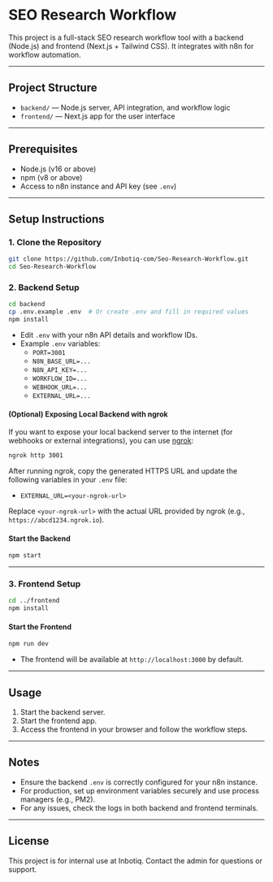 # SEO Research Workflow

This project is a full-stack SEO research workflow tool with a backend (Node.js) and frontend (Next.js + Tailwind CSS). It integrates with n8n for workflow automation.

---

## Project Structure

- `backend/` — Node.js server, API integration, and workflow logic
- `frontend/` — Next.js app for the user interface

---

## Prerequisites

- Node.js (v16 or above)
- npm (v8 or above)
- Access to n8n instance and API key (see `.env`)

---

## Setup Instructions

### 1. Clone the Repository

```sh
git clone https://github.com/Inbotiq-com/Seo-Research-Workflow.git
cd Seo-Research-Workflow
```


### 2. Backend Setup

```sh
cd backend
cp .env.example .env  # Or create .env and fill in required values
npm install
```

- Edit `.env` with your n8n API details and workflow IDs.
- Example `.env` variables:
  - `PORT=3001`
  - `N8N_BASE_URL=...`
  - `N8N_API_KEY=...`
  - `WORKFLOW_ID=...`
  - `WEBHOOK_URL=...`
  - `EXTERNAL_URL=...`

#### (Optional) Exposing Local Backend with ngrok

If you want to expose your local backend server to the internet (for webhooks or external integrations), you can use [ngrok](https://ngrok.com/):

```sh
ngrok http 3001
```

After running ngrok, copy the generated HTTPS URL and update the following variables in your `.env` file:
- `EXTERNAL_URL=<your-ngrok-url>`

Replace `<your-ngrok-url>` with the actual URL provided by ngrok (e.g., `https://abcd1234.ngrok.io`).

#### Start the Backend

```sh
npm start
```

---

### 3. Frontend Setup

```sh
cd ../frontend
npm install
```

#### Start the Frontend

```sh
npm run dev
```

- The frontend will be available at `http://localhost:3000` by default.

---

## Usage

1. Start the backend server.
2. Start the frontend app.
3. Access the frontend in your browser and follow the workflow steps.

---

## Notes

- Ensure the backend `.env` is correctly configured for your n8n instance.
- For production, set up environment variables securely and use process managers (e.g., PM2).
- For any issues, check the logs in both backend and frontend terminals.

---

## License

This project is for internal use at Inbotiq. Contact the admin for questions or support.
